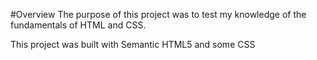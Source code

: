 #Overview
The purpose of this project was to test my knowledge of the fundamentals of HTML and CSS.

This project was built with Semantic HTML5 and some CSS

